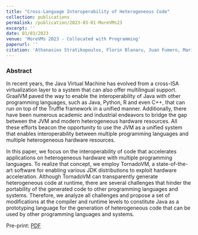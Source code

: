 ```yaml
---
title: "Cross-Language Interoperability of Heterogeneous Code"
collection: publications
permalink: /publication/2023-03-01-MoreVMs23
excerpt: ''
date: 01/03/2023
venue: 'MoreVMs 2023 - Collocated with Programming'
paperurl: ''
citation: 'Athanasios Stratikopoulos, Florin Blanaru, Juan Fumero, Maria Xekalaki, Orion Papadakis, Christos Kotselidis. MoreVMs 2023' 
---
```


### Abstract

In recent years, the Java Virtual Machine has evolved from a cross-ISA virtualization layer to a system that can also offer multilingual support.
GraalVM paved the way to enable the interoperability of Java with other programming languages, such as Java, Python, R and even C++, that can run on top of the Truffle framework in a unified manner.
Additionally, there have been numerous academic and industrial endeavors to bridge the gap between the JVM and modern heterogeneous hardware resources.
All these efforts beacon the opportunity to use the JVM as a unified system that enables interoperability between multiple programming languages and multiple heterogeneous hardware resources. 

In this paper, we focus on the interoperability of code that accelerates applications on heterogeneous hardware with multiple programming languages.
To realize that concept, we employ TornadoVM, a state-of-the-art software for enabling various JDK distributions to exploit hardware acceleration.
Although TornadoVM can transparently generate heterogeneous code at runtime, there are several challenges that hinder the portability of the generated code to other programming languages and systems.
Therefore, we analyze all challenges and propose a set of modifications at the compiler and runtime levels to constitute Java as a prototyping language for the generation of heterogeneous code that can be used by other programming languages and systems. 


Pre-print: [PDF](https://github.com/jjfumero/jjfumero.github.io/raw/master/files/papers/2023/moreVMs2023.pdf)
